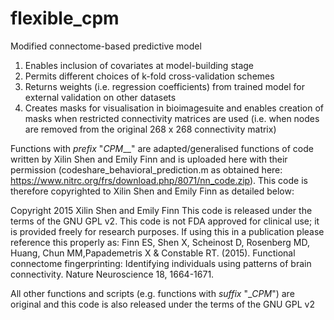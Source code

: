 # flexible_cpm
Modified connectome-based predictive model

1) Enables inclusion of covariates at model-building stage
2) Permits different choices of k-fold cross-validation schemes
3) Returns weights (i.e. regression coefficients) from trained model for external validation on other datasets
4) Creates masks for visualisation in bioimagesuite and enables creation of masks when restricted connectivity matrices are used (i.e. when nodes are removed from the original 268 x 268 connectivity matrix) 

Functions with _prefix_ "_CPM___" are adapted/generalised functions of code written by Xilin Shen and Emily Finn and is uploaded here with their permission (codeshare_behavioral_prediction.m as obtained here: 
https://www.nitrc.org/frs/download.php/8071/nn_code.zip). This code is therefore copyrighted to Xilin Shen and Emily Finn as detailed below:

Copyright 2015 Xilin Shen and Emily Finn 
This code is released under the terms of the GNU GPL v2. This code is not FDA approved for clinical use; it is provided freely for research purposes. If using this in a publication please reference this properly as: 
Finn ES, Shen X, Scheinost D, Rosenberg MD, Huang, Chun MM,Papademetris X & Constable RT. (2015). Functional connectome fingerprinting: Identifying individuals using patterns of brain connectivity. Nature Neuroscience 18, 1664-1671.

All other functions and scripts (e.g. functions with _suffix_ "__CPM_") are original and this code is also released under the terms of the GNU GPL v2
